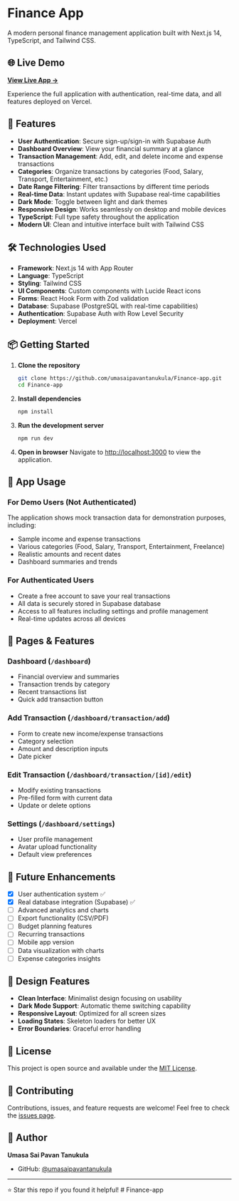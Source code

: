 # Finance App

A modern personal finance management application built with Next.js 14, TypeScript, and Tailwind CSS.

## 🌐 Live Demo

**[View Live App →](https://finance-app-git-main-usps-projects-e597f890.vercel.app/dashboard)**

Experience the full application with authentication, real-time data, and all features deployed on Vercel.

## 🚀 Features

- **User Authentication**: Secure sign-up/sign-in with Supabase Auth
- **Dashboard Overview**: View your financial summary at a glance
- **Transaction Management**: Add, edit, and delete income and expense transactions
- **Categories**: Organize transactions by categories (Food, Salary, Transport, Entertainment, etc.)
- **Date Range Filtering**: Filter transactions by different time periods
- **Real-time Data**: Instant updates with Supabase real-time capabilities
- **Dark Mode**: Toggle between light and dark themes
- **Responsive Design**: Works seamlessly on desktop and mobile devices
- **TypeScript**: Full type safety throughout the application
- **Modern UI**: Clean and intuitive interface built with Tailwind CSS

## 🛠️ Technologies Used

- **Framework**: Next.js 14 with App Router
- **Language**: TypeScript
- **Styling**: Tailwind CSS
- **UI Components**: Custom components with Lucide React icons
- **Forms**: React Hook Form with Zod validation
- **Database**: Supabase (PostgreSQL with real-time capabilities)
- **Authentication**: Supabase Auth with Row Level Security
- **Deployment**: Vercel

## 📦 Getting Started

1. **Clone the repository**
   ```bash
   git clone https://github.com/umasaipavantanukula/Finance-app.git
   cd Finance-app
   ```

2. **Install dependencies**
   ```bash
   npm install
   ```

3. **Run the development server**
   ```bash
   npm run dev
   ```

4. **Open in browser**
   Navigate to [http://localhost:3000](http://localhost:3000) to view the application.

## 🎯 App Usage

### For Demo Users (Not Authenticated)
The application shows mock transaction data for demonstration purposes, including:
- Sample income and expense transactions
- Various categories (Food, Salary, Transport, Entertainment, Freelance)
- Realistic amounts and recent dates
- Dashboard summaries and trends

### For Authenticated Users
- Create a free account to save your real transactions
- All data is securely stored in Supabase database
- Access to all features including settings and profile management
- Real-time updates across all devices

## 📱 Pages & Features

### Dashboard (`/dashboard`)
- Financial overview and summaries
- Transaction trends by category
- Recent transactions list
- Quick add transaction button

### Add Transaction (`/dashboard/transaction/add`)
- Form to create new income/expense transactions
- Category selection
- Amount and description inputs
- Date picker

### Edit Transaction (`/dashboard/transaction/[id]/edit`)
- Modify existing transactions
- Pre-filled form with current data
- Update or delete options

### Settings (`/dashboard/settings`)
- User profile management
- Avatar upload functionality
- Default view preferences

## 🚧 Future Enhancements

- [x] User authentication system ✅
- [x] Real database integration (Supabase) ✅
- [ ] Advanced analytics and charts
- [ ] Export functionality (CSV/PDF)
- [ ] Budget planning features
- [ ] Recurring transactions
- [ ] Mobile app version
- [ ] Data visualization with charts
- [ ] Expense categories insights

## 🎨 Design Features

- **Clean Interface**: Minimalist design focusing on usability
- **Dark Mode Support**: Automatic theme switching capability
- **Responsive Layout**: Optimized for all screen sizes
- **Loading States**: Skeleton loaders for better UX
- **Error Boundaries**: Graceful error handling

## 📄 License

This project is open source and available under the [MIT License](LICENSE).

## 🤝 Contributing

Contributions, issues, and feature requests are welcome! Feel free to check the [issues page](https://github.com/umasaipavantanukula/Finance-app/issues).

## 👤 Author

**Umasa Sai Pavan Tanukula**
- GitHub: [@umasaipavantanukula](https://github.com/umasaipavantanukula)

---

⭐ Star this repo if you found it helpful!
#   F i n a n c e - a p p 
 
 